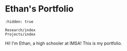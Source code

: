 # Ethan's Portfolio

```{toctree}
:hidden: true

Research/index
Projects/index
```

Hi! I'm Ethan, a high schooler at IMSA! This is my portfolio.
